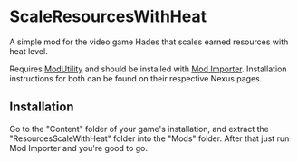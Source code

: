# ScaleResourcesWithHeat
A simple mod for the video game Hades that scales earned resources with heat level.

Requires [ModUtility](https://www.nexusmods.com/hades/mods/27) and should be installed with [Mod Importer](https://www.nexusmods.com/hades/mods/26). Installation instructions for both can be found on their respective Nexus pages.

## Installation
Go to the "Content" folder of your game's installation, and extract the "ResourcesScaleWithHeat" folder into the "Mods" folder.
After that just run Mod Importer and you're good to go.

